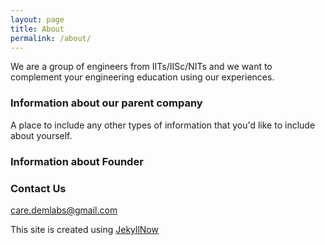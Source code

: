 ```yaml
---
layout: page
title: About
permalink: /about/
---
```


We are a group of engineers from IITs/IISc/NITs and we want to complement your engineering education using our experiences.

### Information about our parent company

A place to include any other types of information that you'd like to include about yourself.

### Information about Founder

### Contact Us

[care.demlabs@gmail.com](mailto:care.demlabs@gmail.com)

This site is created using [JekyllNow](http://www.jekyllnow.com/)
